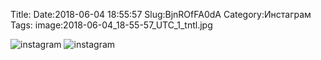 Title:
Date:2018-06-04 18:55:57
Slug:BjnROfFA0dA
Category:Инстаграм
Tags:
image:2018-06-04_18-55-57_UTC_1_tntl.jpg

![instagram]({attach}images/2018-06-04_18-55-57_UTC_1.jpg)
![instagram]({attach}images/2018-06-04_18-55-57_UTC_2.jpg)
